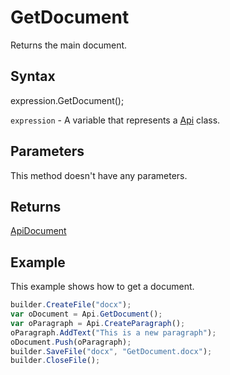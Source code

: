 # GetDocument

Returns the main document.

## Syntax

expression.GetDocument();

`expression` - A variable that represents a [Api](../Api.md) class.

## Parameters

This method doesn't have any parameters.

## Returns

[ApiDocument](../../ApiDocument/ApiDocument.md)

## Example

This example shows how to get a document.

```javascript
builder.CreateFile("docx");
var oDocument = Api.GetDocument();
var oParagraph = Api.CreateParagraph();
oParagraph.AddText("This is a new paragraph");
oDocument.Push(oParagraph);
builder.SaveFile("docx", "GetDocument.docx");
builder.CloseFile();
```